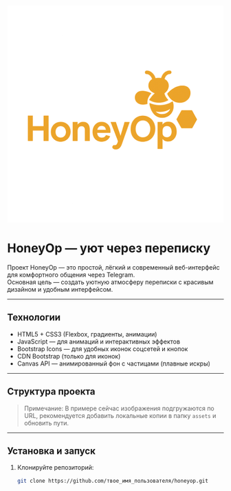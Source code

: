 ![Логотип HoneyOp](https://github.com/avasfge/HoneyOp/raw/main/logo.png)
# HoneyOp — уют через переписку

Проект HoneyOp — это простой, лёгкий и современный веб-интерфейс для комфортного общения через Telegram.  
Основная цель — создать уютную атмосферу переписки с красивым дизайном и удобным интерфейсом.

---

## Технологии

- HTML5 + CSS3 (Flexbox, градиенты, анимации)  
- JavaScript — для анимаций и интерактивных эффектов  
- Bootstrap Icons — для удобных иконок соцсетей и кнопок  
- CDN Bootstrap (только для иконок)  
- Canvas API — анимированный фон с частицами (плавные искры)  

---

## Структура проекта



> Примечание: В примере сейчас изображения подгружаются по URL, рекомендуется добавить локальные копии в папку `assets` и обновить пути.

---

## Установка и запуск

1. Клонируйте репозиторий:
   ```bash
   git clone https://github.com/твое_имя_пользователя/honeyop.git
